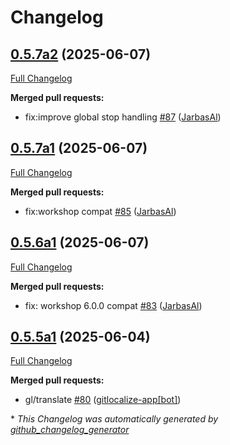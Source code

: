 # Changelog

## [0.5.7a2](https://github.com/OpenVoiceOS/ovos-skill-wolfie/tree/0.5.7a2) (2025-06-07)

[Full Changelog](https://github.com/OpenVoiceOS/ovos-skill-wolfie/compare/0.5.7a1...0.5.7a2)

**Merged pull requests:**

- fix:improve global stop handling [\#87](https://github.com/OpenVoiceOS/ovos-skill-wolfie/pull/87) ([JarbasAl](https://github.com/JarbasAl))

## [0.5.7a1](https://github.com/OpenVoiceOS/ovos-skill-wolfie/tree/0.5.7a1) (2025-06-07)

[Full Changelog](https://github.com/OpenVoiceOS/ovos-skill-wolfie/compare/0.5.6a1...0.5.7a1)

**Merged pull requests:**

- fix:workshop compat [\#85](https://github.com/OpenVoiceOS/ovos-skill-wolfie/pull/85) ([JarbasAl](https://github.com/JarbasAl))

## [0.5.6a1](https://github.com/OpenVoiceOS/ovos-skill-wolfie/tree/0.5.6a1) (2025-06-07)

[Full Changelog](https://github.com/OpenVoiceOS/ovos-skill-wolfie/compare/0.5.5a1...0.5.6a1)

**Merged pull requests:**

- fix: workshop 6.0.0 compat [\#83](https://github.com/OpenVoiceOS/ovos-skill-wolfie/pull/83) ([JarbasAl](https://github.com/JarbasAl))

## [0.5.5a1](https://github.com/OpenVoiceOS/ovos-skill-wolfie/tree/0.5.5a1) (2025-06-04)

[Full Changelog](https://github.com/OpenVoiceOS/ovos-skill-wolfie/compare/0.5.4...0.5.5a1)

**Merged pull requests:**

- gl/translate [\#80](https://github.com/OpenVoiceOS/ovos-skill-wolfie/pull/80) ([gitlocalize-app[bot]](https://github.com/apps/gitlocalize-app))



\* *This Changelog was automatically generated by [github_changelog_generator](https://github.com/github-changelog-generator/github-changelog-generator)*
